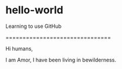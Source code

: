 # hello-world
Learning to use GitHub

===============================

Hi humans,

I am Amor, I have been living in bewilderness.
